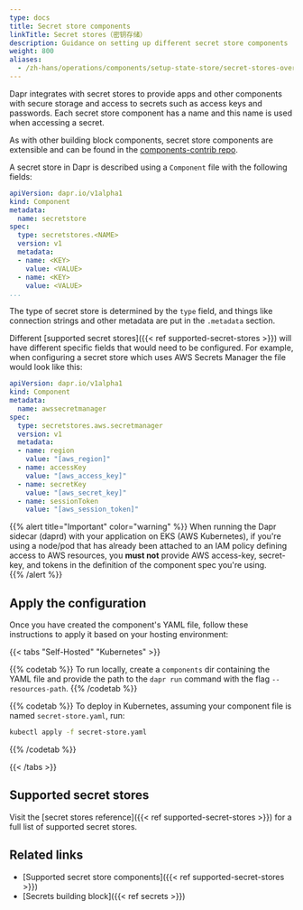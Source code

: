 ```yaml
---
type: docs
title: Secret store components
linkTitle: Secret stores（密钥存储）
description: Guidance on setting up different secret store components
weight: 800
aliases:
  - /zh-hans/operations/components/setup-state-store/secret-stores-overview/
---
```


Dapr integrates with secret stores to provide apps and other components with secure storage and access to secrets such as access keys and passwords. Each secret store component has a name and this name is used when accessing a secret.

As with other building block components, secret store components are extensible and can be found in the [components-contrib repo](https://github.com/dapr/components-contrib).

A secret store in Dapr is described using a `Component` file with the following fields:

```yaml
apiVersion: dapr.io/v1alpha1
kind: Component
metadata:
  name: secretstore
spec:
  type: secretstores.<NAME>
  version: v1
  metadata:
  - name: <KEY>
    value: <VALUE>
  - name: <KEY>
    value: <VALUE>
...
```

The type of secret store is determined by the `type` field, and things like connection strings and other metadata are put in the `.metadata` section.

Different [supported secret stores]({{< ref supported-secret-stores >}}) will have different specific fields that would need to be configured. For example, when configuring a secret store which uses AWS Secrets Manager the file would look like this:

```yaml
apiVersion: dapr.io/v1alpha1
kind: Component
metadata:
  name: awssecretmanager
spec:
  type: secretstores.aws.secretmanager
  version: v1
  metadata:
  - name: region
    value: "[aws_region]"
  - name: accessKey
    value: "[aws_access_key]"
  - name: secretKey
    value: "[aws_secret_key]"
  - name: sessionToken
    value: "[aws_session_token]"
```

{{% alert title="Important" color="warning" %}}
When running the Dapr sidecar (daprd) with your application on EKS (AWS Kubernetes), if you're using a node/pod that has already been attached to an IAM policy defining access to AWS resources, you **must not** provide AWS access-key, secret-key, and tokens in the definition of the component spec you're using.\
{{% /alert %}}

## Apply the configuration

Once you have created the component's YAML file, follow these instructions to apply it based on your hosting environment:

{{< tabs "Self-Hosted" "Kubernetes" >}}

{{% codetab %}}
To run locally, create a `components` dir containing the YAML file and provide the path to the `dapr run` command with the flag `--resources-path`.
{{% /codetab %}}

{{% codetab %}}
To deploy in Kubernetes, assuming your component file is named `secret-store.yaml`, run:

```bash
kubectl apply -f secret-store.yaml
```

{{% /codetab %}}

{{< /tabs >}}

## Supported secret stores

Visit the [secret stores reference]({{< ref supported-secret-stores >}}) for a full list of supported secret stores.

## Related links

- [Supported secret store components]({{< ref supported-secret-stores >}})
- [Secrets building block]({{< ref secrets >}})
